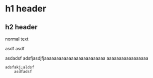 # h1 header
## h2 header

normal text

   asdf asdf

  asdadsf
  adsfjasdjfjaaaaaaaaaaaaaaaaaaaaaaaaa aaaaaaaaaaaaaaaaa


	adsfakj;aldsf
 		asdfadsf
